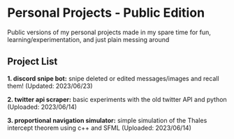 # Personal Projects - Public Edition
Public versions of my personal projects made in my spare time for fun, learning/experimentation, and just plain messing around
## Project List
**1. discord snipe bot:** snipe deleted or edited messages/images and recall them! (Updated: 2023/06/23)

**2. twitter api scraper:** basic experiments with the old twitter API and python (Uploaded: 2023/06/14)

**3. proportional navigation simulator:** simple simulation of the Thales intercept theorem using c++ and SFML (Uploaded: 2023/06/14)
